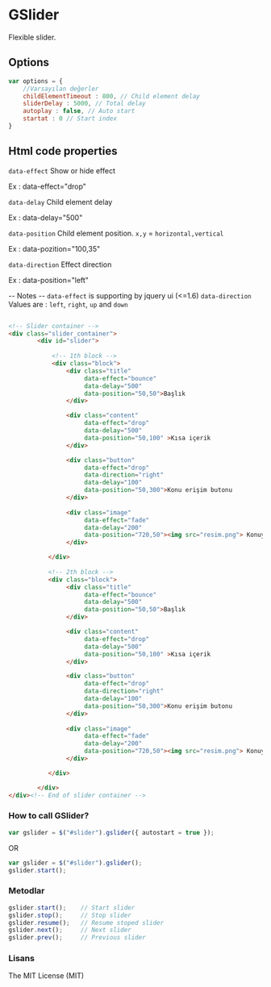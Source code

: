 # GSlider #

Flexible slider.

## Options ##

```javascript
var options = {
    //Varsayılan değerler 
    childElementTimeout : 800, // Child element delay
    sliderDelay : 5000, // Total delay
    autoplay : false, // Auto start
    startat : 0 // Start index
}
```
## Html code properties ##

`data-effect` Show or hide effect

Ex : data-effect="drop"

`data-delay` Child element delay

Ex : data-delay="500"

`data-position` Child element position. `x,y` = `horizontal,vertical`

Ex : data-pozition="100,35"

`data-direction` Effect direction

Ex : data-position="left"

-- Notes --
`data-effect` is supporting by jquery ui (<=1.6)
`data-direction` Values are : `left`, `right`, `up` and `down`

```html

<!-- Slider container -->
<div class="slider_container">
        <div id="slider">
            
            <!-- 1th block -->
            <div class="block">                
                <div class="title"
                     data-effect="bounce" 
                     data-delay="500" 
                     data-position="50,50">Başlık
                </div>

                <div class="content"
                     data-effect="drop" 
                     data-delay="500" 
                     data-position="50,100" >Kısa içerik
                </div>

                <div class="button"
                     data-effect="drop" 
                     data-direction="right"
                     data-delay="100" 
                     data-position="50,300">Konu erişim butonu
                </div>
                
                <div class="image" 
                     data-effect="fade" 
                     data-delay="200" 
                     data-position="720,50"><img src="resim.png"> Konuya bağlı resim
                </div>

           </div>
           
           <!-- 2th block -->
           <div class="block">                
                <div class="title"
                     data-effect="bounce" 
                     data-delay="500" 
                     data-position="50,50">Başlık
                </div>

                <div class="content"
                     data-effect="drop" 
                     data-delay="500" 
                     data-position="50,100" >Kısa içerik
                </div>

                <div class="button"
                     data-effect="drop" 
                     data-direction="right"
                     data-delay="100" 
                     data-position="50,300">Konu erişim butonu
                </div>
                
                <div class="image" 
                     data-effect="fade" 
                     data-delay="200" 
                     data-position="720,50"><img src="resim.png"> Konuya bağlı resim
                </div>

           </div>

        </div>
</div><!-- End of slider container -->
```
### How to call GSlider? ###
```javascript
var gslider = $("#slider").gslider({ autostart = true });
```

OR

```javascript
var gslider = $("#slider").gslider();
gslider.start();
```

### Metodlar ###
```javascript
gslider.start();    // Start slider
gslider.stop();     // Stop slider
gslider.resume();   // Resume stoped slider
gslider.next();     // Next slider
gslider.prev();     // Previous slider
```

### Lisans ###

The MIT License (MIT)
